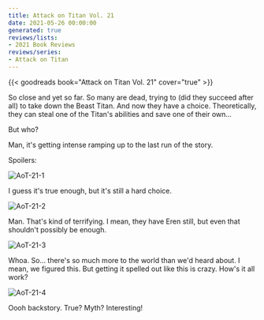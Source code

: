 ```yaml
---
title: Attack on Titan Vol. 21
date: 2021-05-26 00:00:00
generated: true
reviews/lists:
- 2021 Book Reviews
reviews/series:
- Attack on Titan
---
```

{{< goodreads book="Attack on Titan Vol. 21" cover="true" >}}

So close and yet so far. So many are dead, trying to (did they succeed after all) to take down the Beast Titan. And now they have a choice. Theoretically, they can steal one of the Titan's abilities and save one of their own...  

But who?  

<!--more-->

Man, it's getting intense ramping up to the last run of the story.  

Spoilers:  

![AoT-21-1](/embeds/books/attachments/aot-21-1.png)  

I guess it's true enough, but it's still a hard choice.  

![AoT-21-2](/embeds/books/attachments/aot-21-2.png)  

Man. That's kind of terrifying. I mean, they have Eren still, but even that shouldn't possibly be enough.  

![AoT-21-3](/embeds/books/attachments/aot-21-3.png)  

Whoa. So... there's so much more to the world than we'd heard about. I mean, we figured this. But getting it spelled out like this is crazy. How's it all work?  

![AoT-21-4](/embeds/books/attachments/aot-21-4.png)  

Oooh backstory. True? Myth? Interesting!


